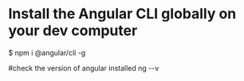 # Install the Angular CLI globally on your dev computer
$ npm i @angular/cli -g

#check the version of angular installed
ng --v


